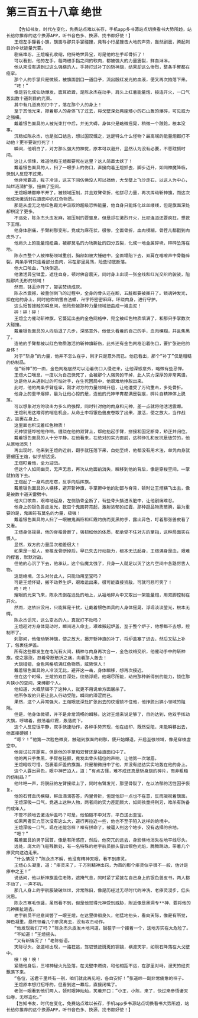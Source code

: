 # 第三百五十八章 绝世
        【告知书友，时代在变化，免费站点难以长存，手机app多书源站点切换看书大势所趋，站长给你推荐的这个换源APP，听书音色多、换源、找书都好使！】
       王煊左手攥着小旗，旗面与那只手掌碰撞，竟有小行星撞击大地的声势，轰然剧震，腾起刺目的伞状能量光雾。
       剧痛难忍，王煊瞳孔收缩，他持绝世异宝，可是他的左手却骨折了！
       可以看到，他的左手，每两根手指之间的软肉，都被强大的力量震裂，鲜血淋淋。
       他从来没有遇到过这么强横的人，手持打过补丁的斩神旗，结果却这么惨烈，整条手臂都在痉挛。
       那个人的手掌只是微顿，被旗面割口一道口子，流出殷红发光的血液，便又再次拍落下来。
       “咚！”
       像是羽化成仙劫爆发，震耳欲聋，是陈永杰在动手，肩头上扛着能量炮，接连开火，一口气轰出数十道刺目的光束。
       其中有几道真的打中了，落在那个人的身上！
       至于其他光束，擦着那人的身体飞了过去，将戈壁深处两座矮小的石山轰的爆碎，可见威力之强横。
       戴着银色面具的人被光束打中后，并无大碍，身体只是略微摇晃，稍微一个踉跄，根本没事。
       沉稳如陈永杰，也是张口结舌，想以国叹慨之，这是特么什么怪物？最高端的能量炮都打不动他？更不要说打死了！
       瞬间，他明白了，对方那么强大的神觉，原本可以避开，显然认为没有必要，不愿耽搁时间。
       这让人惊悚，难道他和王煊都要死在这里？这人简直太妖了！
       戴着银色面具的人，扫了一眼手上的伤口，直接向着王煊抓去，脚步迈开，如同神魔降临，快到人反应不过来。
       他非常霸道，眸子冷淡，这天下间仿佛没人可以挡他，大戈壁上飞沙走石，以这人为中心，灿烂涟漪扩张，扭曲了空间。
       王煊眼睛都睁不开了，被领域压制，并且双臂骨折，他拼尽力量，再次挥动斩神旗，而这次他成功激活封在旗面中的红色物质。
       那是从虚无之地红色霞光中汲取的超级恐怖能量，他自身只能炼化丝丝缕缕，但是旗面深处却积淀了更多。
       不远处，陈永杰头皮发麻，被压制的要窒息，但是却在激烈开火，比祁连道还要疯狂，想救下王煊。
       他身体剧痛，手臂刹那变形，竟成为麻花状，很惨，全面骨折，血肉模糊，骨茬儿都戳到肉皮外了。
       他肩头上的能量炮扭曲，被那莫名的力场撕扯的四分五裂，化成一地金属碎块，砰砰坠落在地。
       陈永杰整个人被神秘领域重创，胸部如被大锤砸中，全面塌陷下去，双肩在喀嚓声中骨骼碎裂，两条手臂只连着部分血肉，吊在那里晃荡，险些彻底断落。
       他大口咳血，飞快倒退。
       他激活异宝钵盂，遮住自身，顿时佛音震天，同时身上出现一张金线和红光交织的袈裟，阻挡那片无形的领域！
       然而，钵盂炸开了，袈裟焚烧成灰。
       陈永杰震撼，被重创倒飞的过程中，全身的骨头还在断，五脏都要被撕开了。锁魂钟发光，扣在他的身上，同时他吹响雪白法螺，卍字符密密麻麻，环绕肉身，进行守护。
       这么短暂接触的瞬息间，他险些被那种力量领域扭曲成一滩血泥！
       砰！砰！砰！
       王煊全力催动斩神旗，它蔓延出去的金色网格中，完全被红色物质填满了，和那只手掌数次大碰撞。
       戴着银色面具的人向后退了几步，深感意外，他低头看着的自己的手，血肉模糊，并且焦黑了。
       连他的手臂都被以红色物质激活的斩神旗斩伤，此外还有金色网格沿着伤口，要扩张进他的身体！
       对于“斩身”的力量，他并不怎么在乎，刚才只是意外而已。他已看出，那个“补丁”仅是粗糙的仿制品。
       但“斩神”的一面，金色网格居然可以沿着伤口入侵进来，让他深感意外，略微有些忌惮。
       王煊大口喘息，一度以为自己快死了，会被那个人强势的干掉，此人实力深厚的非常离谱。
       这是他从未遇到过的可怕对手，在生死困局中，他艰难地挣脱出来。
       此时，他的两条手臂痉挛，刚才对方的力量领域开启，让他遭受了万钧重击，多处骨折。
       他身上的重甲爆碎，最为让他心惊的是，连他的元神甲胄都满是裂痕，碎片自精神体上脱落。
       可以想象对方的攻击力多么的强悍，同时针对他的肉身和元神，差一点就将他活活震爆。
       王煊利用这难得的喘息机会，从命土中将银色兽皮卷取了出来，激活，使之放大，当作战衣，披裹在身上。
       这里面也积淀着红色物质！
       元神锁链哗啦啦作响，缠绕在他的双臂上，帮他抬起手臂，拼接和固定断骨，矫正并归位。
       戴着银色面具的人十分平静，在他看来，在绝对的实力面前，这种挣扎和反抗是徒劳的，他从原地消失！
       再出现时，他来到王煊的近前，翻手就压落下来，自始至终，他都没有用术法，单凭肉身就要碾压王煊，似乎想活捉。
       王煊盯着他，全力迎战。
       但这个人如同幽灵，无声无息，再次从他面前消失，瞬移到他的背后，像是穿梭空间，一掌就拍落下去。
       王煊起了一身鸡皮疙瘩，反手向后挥旗。
       戴着银色面具的人横移，避开斩神旗，手掌擦中他的肋部与脊背，顿时让王煊横飞出去，像是被数十道天雷劈中。
       他大口咳血，艰难地起身，左侧肋骨全断了，有些骨头插进五脏中，让他剧痛难忍。
       他身上的银色兽皮发光，数百个鬼画符亮起，激射浓郁的红霞，那种超品物质蒸腾，最为重要的是，鬼画符有莫名的力量，极强！
       戴着银色面具的人扫了一眼被鬼画符和红霞灼伤而变黑的手，露出异色，盯着那张兽皮看了又看。
       王煊身体摇晃，他的脊椎骨断了，强韧如他的体质，都承受不住对方的掌指，这种局面实在慑人。
       显然，双方的力量层次相差很大！
       如果是一般人，脊椎龙骨断掉后，早已失去行动能力，根本无法起身，王煊满身是血，艰难的撑着，默默对敌。
       但他的心沉了下去，他承认，这个仙魔太强了，只身一人就足以灭了这片空间中各路厉害人物。
       这是绝境，怎么对付此人，只能动用至宝吗？
       可是王煊怀疑，搬不动养生炉，艰难运出来，很可能直接资敌，可就可悲可笑了！
       咚！咚！
       耀眼的光束飞来，陈永杰倒在远处的地上，从福地碎片中又取出一架能量炮，用双脚控制在开火。
       然而，这依旧没用，只能算是干扰，让戴着银色面具的人身体摇晃，浮现淡淡莹光，根本无碍。
       陈永杰诅咒，这么变态的人，真就打不动吗？
       王煊趁对方身体晃动时，瞬间进入命土，艰难搬起炉盖，至于整个炉子，他想都不去想，控制不了。
       刹那间，他催动斩神旗，使之放大，揭开斩神旗的补丁，将炉盖塞了进去，然后又贴上补丁，包裹住炉盖。
       所有这些都发生在电光石火间，精神与肉身再次合一，金色纹络交织，他催动手中的斩神旗，使之暴涨，忍着骨断筋折之痛，向着那人轰去！
       大旗猎猎，金色网格填满红色物质，威势惊人！
       戴着银色面具的人冷淡无比，避开这一击，身体瞬移，想再次接近。
       但在这个时候，王煊的双目深处，纹络浮现，他竭尽所能，动用那种新得到的能力，锁住那片狭小的空间，束缚那个人。
       他知道，大概禁锢不了这种人，就更不用说单方面屠杀了。
       他所争取的只是让此人行动受阻，瞬间的滞涩而已。
       果然，这个人异常强大，王煊眼底深处扩张出去的纹理锁不住他，他挣脱出狭小领域的阻隔。
       但是，他身体微顿，并不是非常流畅的瞬移。这对王煊来说足够了，目的达到，他双手挥动大旗，呼啸着，鼓荡着红霞，轰落而下。
       这个人反应很平静，双手快速动作，各种手势齐现，他在结印，既然受阻，未能瞬移出去，他直接硬撼！
       “嗯？！”他第一次脸色微变，触碰到旗面的刹那，便开始爆退，开启至强领域，像是穿梭虚空中。
       他尝试拉开距离，但是他的手掌和双臂还是被旗面扫中了。
       他的两只手焦黑，手臂在轻颤，竟发出骨头错位的声响，让他第一次皱眉。
       王煊暗叹可惜，包裹着炉盖的旗面，只是稍微扫中了他，并没有结结实实地轰在他的身上。
       这个人露出异色，眼中神芒迫人，道：“有点古怪，难不成还真是斩身旗的碎片，而非粗糙的仿制品？”
       他咔吧一声，将脱臼的左臂接续上了，同时右臂发光，那里骨裂了，在以浓郁的活性因子恢复。
       他的右臂血肉模糊，鲜血滴滴答答，内里骨折，但是他却一点也不在意，反而凝视着旗面。
       王煊深吸一口气，竟遇上这种人物，两者间的实力差距颇大，如同孩童持利刃，难杀有防备的成年人。
       不管不顾地去激活炉盖吗？可是，他怕砸不中对方，平白送出至宝。
       如果两者实力层次没有这么大，道行再拉近一些，他也不至于陷入这样的绝境中。
       王煊深吸一口气，现在还能怎样？唯有拼命了，被逼入到这个地步，没有选择的余地。
       “嗯？”
       戴着面具的男子回首，像是有所感应，然后，他突兀的远去，身影倏地消失在地平线尽头。
       远处，庞大的飞船残骸处，有一名特殊的老宇航员额头冒出银色光焰，腾腾跳动，带着几个瘆灵向这边走来。
       “什么情况？”陈永杰不解，他没有精神天眼，看不到瘆灵。
       王煊心头凝重，道：“瘆灵来了，千万别精神出窍，为首的那个瘆灵似乎很不一般，估计是瘆中之王！”
       说话间，他以斩神旗盖住老陈，遮掩气息，同时紧了紧披在自己身上的银色兽皮书，两人都不动了，一声不吭。
       那几人身上的宇航服破破烂烂，非常陈旧，像是历经过无尽时代的冲洗，老瘆灵漫步，低头沉思。
       陈永杰寒毛倒竖，虽然看不到，但是他觉得元神受到威胁，附近像是黑洞专**神，要将他的元神撕扯进去。
       老宇航员不经意间瞥了一眼王煊，在这里徘徊良久，他猛地抬头，看向天际，像是有所觉，神色凝重，最终领着几个瘆灵离去，没有攻击动作。
       “他发现我们了吗？”陈永杰头皮发木地问道，狠茬子一个接着一个，这地方实在太危险了。
       “不知道！”王煊摇头。
       “又有新情况了！”老陈低语。
       天际尽头，张道岭出现，一路狂逃，驾驭锈迹斑斑的铜镜，横渡天宇，如陨石降落在大戈壁中。
       嗖！嗖！嗖！
       紧随他身后，三堆神秘火光坠落，在戈壁中燃烧，和他相距不远，在那里对峙，漫天的经页飘落下来。
       “各位，送君千里终有一别，咱们就此再见吧，各自安好！”张道岭一副非常疲惫的样子。
       王煊原本想打招呼的，但看到这一幕后，直接闭嘴了。
       老张一眼看到他们两人，顿时眼神灿灿，笑着开口：“小王，小陈，来了，快过来参悟诸天仙卷，无尽造化。”
       【告知书友，时代在变化，免费站点难以长存，手机app多书源站点切换看书大势所趋，站长给你推荐的这个换源APP，听书音色多、换源、找书都好使！】